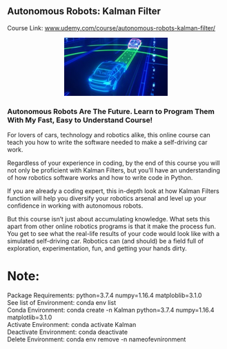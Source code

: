 ## Autonomous Robots: Kalman Filter

Course Link: www.udemy.com/course/autonomous-robots-kalman-filter/
<p align="center"><img src="https://github.com/RIT-MESH/Self-Driving-Car-courses-and-projects/blob/main/Autonomous%20Robots:%20Kalman%20Filter/147134154-8d6bd58f-bfd8-481b-9906-7d43bd586ddd.png?raw=true"alt="Sublime's custom image"/>
</p>



### Autonomous Robots Are The Future. Learn to Program Them With My Fast, Easy to Understand Course!

For lovers of cars, technology and robotics alike, this online course can teach you how to write the software needed to make a self-driving car work.

Regardless of your experience in coding, by the end of this course you will not only be proficient with Kalman Filters, but you’ll have an understanding of how robotics software works and how to write code in Python.

If you are already a coding expert, this in-depth look at how Kalman Filters function will help you diversify your robotics arsenal and level up your confidence in working with autonomous robots.

But this course isn’t just about accumulating knowledge. What sets this apart from other online robotics programs is that it make the process fun. You get to see what the real-life results of your code would look like with a simulated self-driving car. Robotics can (and should) be a field full of exploration, experimentation, fun, and getting your hands dirty.

# Note:
Package Requirements: python=3.7.4 numpy=1.16.4 matploblib=3.1.0\
See list of Environment: conda env list\
Conda Environment: conda create -n Kalman python=3.7.4 numpy=1.16.4 matplotlib=3.1.0\
Activate Environment: conda activate Kalman\
Deactivate Environment: conda deactivate\
Delete Environment: conda env remove -n nameofevnironment
